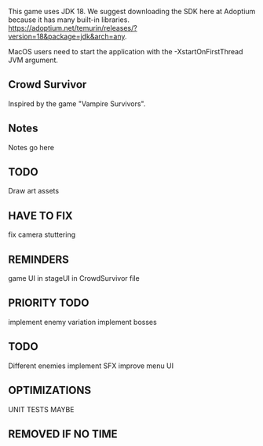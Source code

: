 This game uses JDK 18. We suggest downloading the SDK here at Adoptium because it has many built-in libraries.
https://adoptium.net/temurin/releases/?version=18&package=jdk&arch=any.

MacOS users need to start the application with the -XstartOnFirstThread JVM argument.

## Crowd Survivor

Inspired by the game "Vampire Survivors".

## Notes

Notes go here

## TODO

Draw art assets

## HAVE TO FIX

fix camera stuttering

## REMINDERS

game UI in stageUI in CrowdSurvivor file

## PRIORITY TODO

implement enemy variation
implement bosses

## TODO

Different enemies
implement SFX
improve menu UI

## OPTIMIZATIONS

UNIT TESTS MAYBE

## REMOVED IF NO TIME
